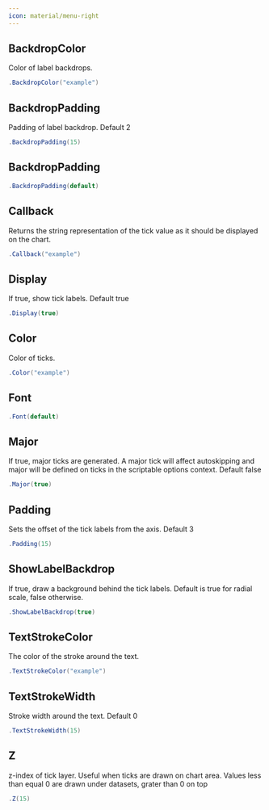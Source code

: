 ```yaml
---
icon: material/menu-right
---
```


## BackdropColor
Color of label backdrops.
```csharp
.BackdropColor("example")
```

## BackdropPadding
Padding of label backdrop. Default 2
```csharp
.BackdropPadding(15)
```

## BackdropPadding

```csharp
.BackdropPadding(default)
```

## Callback
Returns the string representation of the tick value as it should be displayed on the chart.
```csharp
.Callback("example")
```

## Display
If true, show tick labels. Default true
```csharp
.Display(true)
```

## Color
Color of ticks.
```csharp
.Color("example")
```

## Font

```csharp
.Font(default)
```

## Major
If true, major ticks are generated. 
            A major tick will affect autoskipping and major will be defined on ticks in the scriptable options context.
            Default false
```csharp
.Major(true)
```

## Padding
Sets the offset of the tick labels from the axis. Default 3
```csharp
.Padding(15)
```

## ShowLabelBackdrop
If true, draw a background behind the tick labels.
            Default is true for radial scale, false otherwise.
```csharp
.ShowLabelBackdrop(true)
```

## TextStrokeColor
The color of the stroke around the text.
```csharp
.TextStrokeColor("example")
```

## TextStrokeWidth
Stroke width around the text. Default 0
```csharp
.TextStrokeWidth(15)
```

## Z
z-index of tick layer. Useful when ticks are drawn on chart area. 
            Values less than equal 0 are drawn under datasets, grater than 0 on top
```csharp
.Z(15)
```

